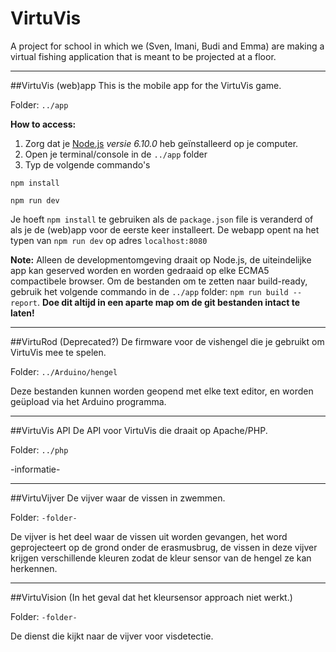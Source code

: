 # VirtuVis

A project for school in which we (Sven, Imani, Budi and Emma) are making a virtual fishing application that is meant to be projected at a floor.

----------
##VirtuVis (web)app
This is the mobile app for the VirtuVis game.

Folder: `../app`

**How to access:**

1. Zorg dat je [Node.js](https://nodejs.org/en/) _versie 6.10.0_ heb geïnstalleerd op je computer.
2. Open je terminal/console in de `../app` folder
3. Typ de volgende commando's
```
npm install

npm run dev
```
Je hoeft `npm install` te gebruiken als de `package.json` file is veranderd of als je de (web)app voor de eerste keer installeert.
De webapp opent na het typen van `npm run dev` op adres `localhost:8080`

**Note:** Alleen de developmentomgeving draait op Node.js, de uiteindelijke app kan geserved worden en worden gedraaid op elke ECMA5 compactibele browser.
Om de bestanden om te zetten naar build-ready, gebruik het volgende commando in de `../app` folder: `npm run build --report`. **Doe dit altijd in een aparte map om de git bestanden intact te laten!**

---------
##VirtuRod (Deprecated?)
De firmware voor de vishengel die je gebruikt om VirtuVis mee te spelen.

Folder: `../Arduino/hengel`

Deze bestanden kunnen worden geopend met elke text editor, en worden geüpload via het Arduino programma.

--------
##VirtuVis API
De API voor VirtuVis die draait op Apache/PHP.

Folder: `../php`

-informatie-

--------
##VirtuVijver
De vijver waar de vissen in zwemmen.

Folder: `-folder-`

De vijver is het deel waar de vissen uit worden gevangen, het word geprojecteert op de grond onder de erasmusbrug, de vissen in deze vijver krijgen verschillende kleuren zodat de kleur sensor van de hengel ze kan herkennen.

--------
##VirtuVision
(In het geval dat het kleursensor approach niet werkt.)

Folder: `-folder-`

De dienst die kijkt naar de vijver voor visdetectie.
